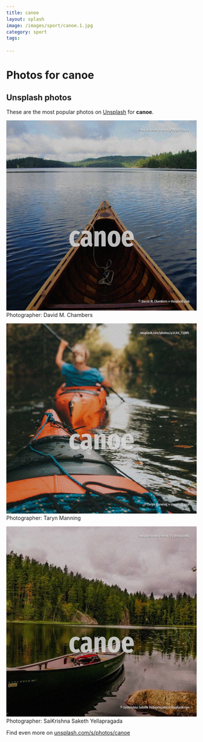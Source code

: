 ```yaml
---
title: canoe
layout: splash
image: /images/sport/canoe.1.jpg
category: sport
tags:

---
```

# Photos for canoe
 
## Unsplash photos
These are the most popular photos on [Unsplash](https://unsplash.com) for **canoe**.
 
![canoe](/images/sport/canoe.1.jpg)
Photographer:  David M. Chambers
 
![canoe](/images/sport/canoe.2.jpg)
Photographer:  Taryn Manning
 
![canoe](/images/sport/canoe.3.jpg)
Photographer:  SaiKrishna Saketh Yellapragada
 
Find even more on [unsplash.com/s/photos/canoe](https://unsplash.com/s/photos/canoe)
 
